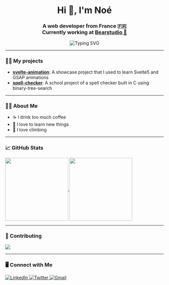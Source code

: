 <h1 align="center">Hi 👋, I'm Noé</h1>
<h3 align="center">
A web developer from France 🇫🇷 <br />
Currently working at <a href="https://www.bearstudio.fr/">Bearstudio 🐻</a>
</h3>
<p align="center">
  <img src="https://readme-typing-svg.herokuapp.com?font=Fira+Code&size=24&duration=3000&pause=1000&color=F75C7E&center=true&vCenter=true&width=500&lines=Full+Stack+Developer;Tech+Enthusiast;Curious" alt="Typing SVG" />
</p>

---

### 👨‍💻 My projects
- [**svelte-animation**](https://github.com/ntatoud/svelte-animation): A showcase project that I used to learn Svelte5 and GSAP animations
- [**spell-checker**](https://github.com/ntatoud/spell-checker): A school project of a spell checker built in C using binary-tree-search
---

### 🙋‍♂️ About Me
- ☕ I drink too much coffee
- 🌱 I love to learn new things
- 🧗 I love climbing

---

### 📈 GitHub Stats
<a href="https://github.com/ntatoud">
  <img height=200 align="center" src="https://github-readme-stats.vercel.app/api?username=ntatoud" />
</a>
<a href="https://github.com/ntatoud">
  <img height=200 align="center" src="https://github-readme-stats.vercel.app/api/top-langs?username=ntatoud&layout=compact&langs_count=8&card_width=320" />
</a>

---

### 🚀 Contributing
  <a href="https://github.com/BearStudio/start-ui-web">
<img src="https://github-readme-stats.vercel.app/api/pin/?username=BearStudio&repo=start-ui-web" />
</a>

---

### 🖥️ Connect with Me
<p align="left">
    <a href="https://linkedin.com/in/noetatoud" target="blank">
        <img src="https://img.shields.io/badge/-LinkedIn-%230077B5?style=for-the-badge&logo=linkedin&logoColor=white" alt="LinkedIn"/>
    </a>
    <a href="https://twitter.com/nowaytatoud" target="blank">
        <img src="https://img.shields.io/badge/-Twitter-1DA1F2?style=for-the-badge&logo=twitter&logoColor=white" alt="Twitter"/>
    </a>
    <a href="mailto:noe.tatoud@gmail.com">
        <img src="https://img.shields.io/badge/-Gmail-D14836?style=for-the-badge&logo=gmail&logoColor=white" alt="Gmail"/>
        </a>
</p>